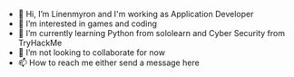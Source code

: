 - 👋 Hi, I’m Linenmyron and I'm working as Application Developer
- 👀 I’m interested in games and coding
- 🌱 I’m currently learning Python from sololearn and Cyber Security from TryHackMe
- 💞️ I’m not looking to collaborate for now
- 📫 How to reach me either send a message here 

<!---
Linenmyron/Linenmyron is a ✨ special ✨ repository because its `README.md` (this file) appears on your GitHub profile.
You can click the Preview link to take a look at your changes.
--->
